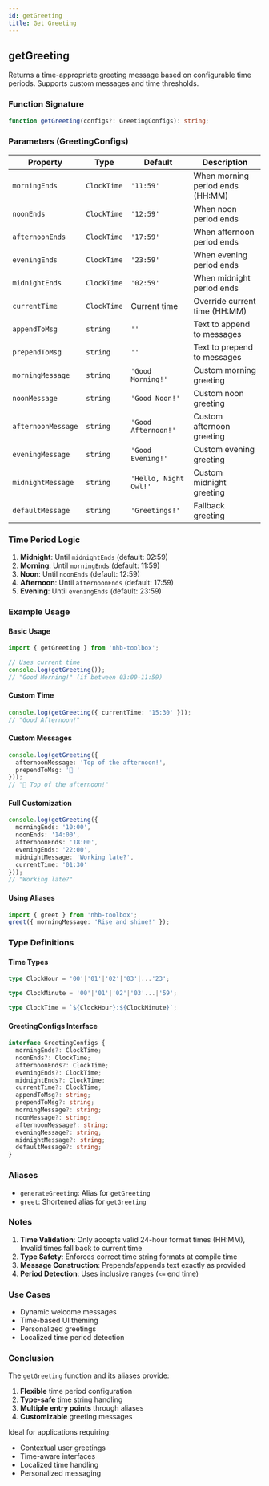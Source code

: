 ```yaml
---
id: getGreeting  
title: Get Greeting  
---
```


## getGreeting

Returns a time-appropriate greeting message based on configurable time periods. Supports custom messages and time thresholds.

### Function Signature

```typescript
function getGreeting(configs?: GreetingConfigs): string;
```

### Parameters (GreetingConfigs)

| Property | Type | Default | Description |
|----------|------|---------|-------------|
| `morningEnds` | `ClockTime` | `'11:59'` | When morning period ends (HH:MM) |
| `noonEnds` | `ClockTime` | `'12:59'` | When noon period ends |
| `afternoonEnds` | `ClockTime` | `'17:59'` | When afternoon period ends |
| `eveningEnds` | `ClockTime` | `'23:59'` | When evening period ends |
| `midnightEnds` | `ClockTime` | `'02:59'` | When midnight period ends |
| `currentTime` | `ClockTime` | Current time | Override current time (HH:MM) |
| `appendToMsg` | `string` | `''` | Text to append to messages |
| `prependToMsg` | `string` | `''` | Text to prepend to messages |
| `morningMessage` | `string` | `'Good Morning!'` | Custom morning greeting |
| `noonMessage` | `string` | `'Good Noon!'` | Custom noon greeting |
| `afternoonMessage` | `string` | `'Good Afternoon!'` | Custom afternoon greeting |
| `eveningMessage` | `string` | `'Good Evening!'` | Custom evening greeting |
| `midnightMessage` | `string` | `'Hello, Night Owl!'` | Custom midnight greeting |
| `defaultMessage` | `string` | `'Greetings!'` | Fallback greeting |

### Time Period Logic

1. **Midnight**: Until `midnightEnds` (default: 02:59)
2. **Morning**: Until `morningEnds` (default: 11:59)
3. **Noon**: Until `noonEnds` (default: 12:59)  
4. **Afternoon**: Until `afternoonEnds` (default: 17:59)
5. **Evening**: Until `eveningEnds` (default: 23:59)

### Example Usage

#### Basic Usage

```typescript
import { getGreeting } from 'nhb-toolbox';

// Uses current time
console.log(getGreeting()); 
// "Good Morning!" (if between 03:00-11:59)
```

#### Custom Time

```typescript
console.log(getGreeting({ currentTime: '15:30' }));
// "Good Afternoon!"
```

#### Custom Messages

```typescript
console.log(getGreeting({
  afternoonMessage: 'Top of the afternoon!',
  prependToMsg: '👋 '
}));
// "👋 Top of the afternoon!"
```

#### Full Customization

```typescript
console.log(getGreeting({
  morningEnds: '10:00',
  noonEnds: '14:00',
  afternoonEnds: '18:00',
  eveningEnds: '22:00',
  midnightMessage: 'Working late?',
  currentTime: '01:30'
}));
// "Working late?"
```

#### Using Aliases

```typescript
import { greet } from 'nhb-toolbox';
greet({ morningMessage: 'Rise and shine!' });
```

### Type Definitions

#### Time Types

```typescript
type ClockHour = '00'|'01'|'02'|'03'|...'23';

type ClockMinute = '00'|'01'|'02'|'03'...|'59';

type ClockTime = `${ClockHour}:${ClockMinute}`;
```

#### GreetingConfigs Interface

```typescript
interface GreetingConfigs {
  morningEnds?: ClockTime;
  noonEnds?: ClockTime;
  afternoonEnds?: ClockTime;
  eveningEnds?: ClockTime;
  midnightEnds?: ClockTime;
  currentTime?: ClockTime;
  appendToMsg?: string;
  prependToMsg?: string;
  morningMessage?: string;
  noonMessage?: string;
  afternoonMessage?: string;
  eveningMessage?: string;
  midnightMessage?: string;
  defaultMessage?: string;
}
```

### Aliases

- `generateGreeting`: Alias for `getGreeting`
- `greet`: Shortened alias for `getGreeting`

### Notes

1. **Time Validation**: Only accepts valid 24-hour format times (HH:MM), Invalid times fall back to current time
2. **Type Safety**: Enforces correct time string formats at compile time
3. **Message Construction**: Prepends/appends text exactly as provided
4. **Period Detection**: Uses inclusive ranges (`<=` end time)

### Use Cases

- Dynamic welcome messages
- Time-based UI theming
- Personalized greetings
- Localized time period detection

### Conclusion

The `getGreeting` function and its aliases provide:

1. **Flexible** time period configuration
2. **Type-safe** time string handling
3. **Multiple entry points** through aliases
4. **Customizable** greeting messages

Ideal for applications requiring:

- Contextual user greetings
- Time-aware interfaces
- Localized time handling
- Personalized messaging
